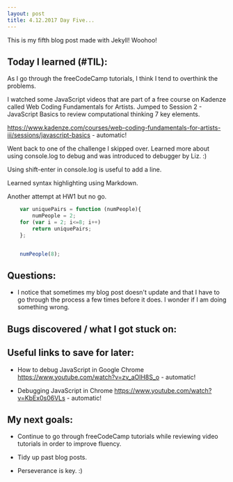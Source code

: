 ```yaml
---
layout: post
title: 4.12.2017 Day Five... 
---
```


This is my fifth blog post made with Jekyll! Woohoo! 

## Today I learned (#TIL):

As I go through the freeCodeCamp tutorials, I think I tend to overthink the problems.

I watched some JavaScript videos that are part of a free course on Kadenze called Web Coding Fundamentals for Artists.  Jumped to Session 2 - JavaScript Basics to review computational thinking 7 key elements. 

https://www.kadenze.com/courses/web-coding-fundamentals-for-artists-iii/sessions/javascript-basics - automatic!

Went back to one of the challenge I skipped over.  Learned more about using console.log to debug and was introduced to debugger by Liz. :)

Using shift-enter in console.log is useful to add a line. 

Learned syntax highlighting using Markdown. 

Another attempt at HW1 but no go.

```javascript
	var uniquePairs = function (numPeople){
    	numPeople = 2;
	for (var i = 2; i<=8; i++) 
    	return uniquePairs;
	};


	numPeople(8); 

```

## Questions:

- I notice that sometimes my blog post doesn't update and that I have to go through the process a few times before it does.  I wonder if I am doing something wrong. 

## Bugs discovered / what I got stuck on:


## Useful links to save for later:


- How to debug JavaScript in Google Chrome
https://www.youtube.com/watch?v=zv_aOlH8S_o - automatic!

- Debugging JavaScript in Chrome
https://www.youtube.com/watch?v=KbEx0s06VLs - automatic!


## My next goals:

- Continue to go through freeCodeCamp tutorials while reviewing video tutorials in order to improve fluency.
- Tidy up past blog posts. 

- Perseverance is key.  :)







